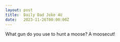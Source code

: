 ```yaml
---
layout: post
title:  Daily Dad Joke 4U
date:   2023-11-26T00:00:00Z
---
```

What gun do you use to hunt a moose? A moosecut!
